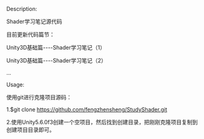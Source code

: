 Description:

Shader学习笔记源代码

目前更新代码篇节：

Unity3D基础篇----Shader学习笔记（1）

Unity3D基础篇----Shader学习笔记（2）

...

Usage:

使用git进行克隆项目源码：

1.$git clone https://github.com/fengzhensheng/StudyShader.git

2.使用Unity5.6.0f3创建一个空项目，然后找到创建目录，把刚刚克隆项目复制到创建项目目录即可。
